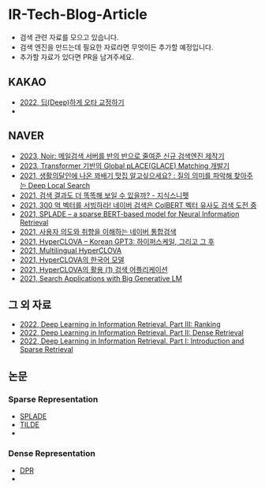 # IR-Tech-Blog-Article
- 검색 관련 자료를 모으고 있습니다.
- 검색 엔진을 만드는데 필요한 자료라면 무엇이든 추가할 예정입니다.
- 추가할 자료가 있다면 PR을 남겨주세요.

## KAKAO
- [2022, 딥(Deep)하게 오타 교정하기](https://if.kakao.com/2022/session/72)
- 

## NAVER
- [2023, Noir: 메일검색 서버를 반의 반으로 줄여준 신규 검색엔진 제작기](https://deview.kr/2023/sessions/566)
- [2023, Transformer 기반의 Global pLACE(GLACE) Matching 개발기](https://deview.kr/2023/sessions/552)
- [2021, 생활의달인에 나온 꽈배기 맛집 알고싶으세요? : 질의 의미를 파악해 찾아주는 Deep Local Search](https://deview.kr/2021/sessions/463)
- [2021, 검색 결과도 더 똑똑해 보일 수 있을까? - 지식스니펫](https://deview.kr/2021/sessions/481)
- [2021, 300 억 벡터를 서빙하라! 네이버 검색은 ColBERT 벡터 유사도 검색 도전 중](https://deview.kr/2021/sessions/486)
- [2021, SPLADE – a sparse BERT-based model for Neural Information Retrieval](https://deview.kr/2021/sessions/516)
- [2021, 사용자 의도와 취향을 이해하는 네이버 통합검색](https://deview.kr/2021/sessions/479)
- [2021, HyperCLOVA – Korean GPT3: 하이퍼스케일, 그리고 그 후](https://deview.kr/2021/sessions/440)
- [2021, Multilingual HyperCLOVA](https://deview.kr/2021/sessions/455)
- [2021, HyperCLOVA의 한국어 모델](https://tv.naver.com/v/20349558)
- [2021, HyperCLOVA의 활용 (1) 검색 어플리케이션](https://tv.naver.com/v/20349580/list/710578)
- [2021, Search Applications with Big Generative LM](https://tv.naver.com/v/20313013/list/709884)

## 그 외 자료
- [2022, Deep Learning in Information Retrieval. Part III: Ranking](https://itnext.io/deep-learning-in-information-retrieval-part-iii-ranking-da511f2dc325)
- [2022, Deep Learning in Information Retrieval. Part II: Dense Retrieval](https://medium.com/@aikho/deep-learning-in-information-retrieval-part-ii-dense-retrieval-1f9fecb47de9)
- [2022, Deep Learning in Information Retrieval. Part I: Introduction and Sparse Retrieval](https://itnext.io/deep-learning-in-information-retrieval-part-i-introduction-and-sparse-retrieval-12de0423a0b9)

## 논문
### Sparse Representation
- [SPLADE](https://github.com/naver/splade)
- [TILDE](https://github.com/ielab/TILDE)
- 

### Dense Representation
- [DPR](https://github.com/facebookresearch/DPR)
- 

